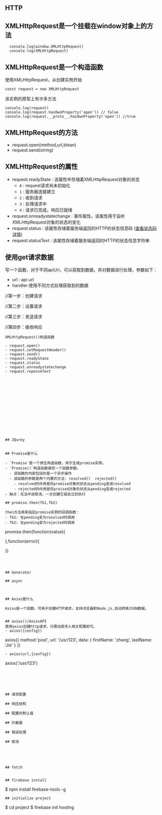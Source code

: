 ## HTTP


## XMLHttpRequest是一个挂载在window对象上的方法
```
  console.log(window.XMLHttpRequest)
  console.log(XMLHttpRequest)
```

## XMLHttpRequest是一个构造函数
使用XMLHttpRequest，从创建实例开始
```
const request = new XMLHttpRequest
```
该实例的原型上有许多方法
```
console.log(request)
console.log(request.hasOwnProperty('open')) // false
console.log(request.__proto__.hasOwnProperty('open')) //true
```

## XMLHttpRequest的方法
- request.open(method,url,blean)
- request.send(string)


## XMLHttpRequest的属性

- request.readyState : 该属性中存储着XMLHttpRequest对象的状态
  - `0` : request请求尚未初始化
  - `1` : 服务器连接建立
  - `2` : 收到请求
  - `3` : 处理请求中
  - `4` : 请求已完成，响应已就绪
- request.onreadystatechange : 事件属性。该属性用于监听XMLHttpRequest对象的状态的变化
- request.status : 该属性存储着服务端返回的HTTP的状态信息码 ([查看状态码详情](https://www.w3schools.com/tags/ref_httpmessages.asp))
- request.statusText : 该属性存储着服务端返回的HTTP的状态信息字符串


## 使用get请求数据
写一个函数，对于不同apiUrl，可以获取到数据，并对数据进行处理，参数如下：
- url : api url
- handler:使用不同方式处理获取到的数据




//第一步：创建请求

//第二步：设置请求

//第三步：发送请求

//第四步：接收响应

```
XMLHttpRequest()构造函数

- request.open()
- request.setRequestHeader()
- request.send()
- request.readyState
- request.status
- request.onreadystatechange
- request.reponseText















## JQurey


## Promise是什么

- `Promise`是一个原生构造函数，用于生成promise实例。
- `Promise()`构造函数接受一个函数参数。
  - 该函数的内部包括的是一个异步操作
  - 该函数的参数是两个内置的方法: resolved()  rejected()
    - resolved的作用是将promise对象的状态从pending变成resolved
    - rejected的作用是将proised对象的状态从pending变成rejected
- 缺点：无法中途取消，一旦创建它就会立刻执行

## promise.then(fb1,fb2)

then方法用来指定promise实例的回调函数：
- fb1: 在pending变为resolved时调用
- fb2: 在pending变为rejected时调用
```
promise.then(function(value){

},function(error){

})
```



## Generator

## async



## Axios是什么

Axios是一个函数。可用于创建HTTP请求。支持浏览器和Node.js,自动转换JSON数据。


## axios()/AxiosAPI
使用axios创建http请求，只需向其传入相关配置即可。
- axios({config})
```
axios({
  method:'post',
  url: '/usr/123',
  data: {
    firstName: 'zhang',
    lastName: 'Jie'
  }
})

```
- axios(url,{config})
```
axios('/usr/123')
```





## 请求配置

## 响应结构

## 配置的默认值

## 拦截器

## 错误处理

## 取消





## fetch


## firebase install

```
$ npm install firebase-tools -g
```
## initialize project
```
$ cd project
$ firebase init hosting
```
